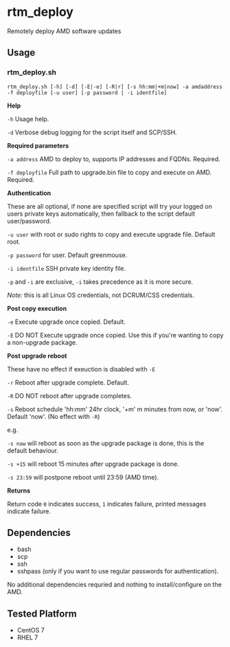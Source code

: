 # rtm_deploy
Remotely deploy AMD software updates

## Usage

### rtm_deploy.sh 

`rtm_deploy.sh [-h] [-d] [-E|-e] [-R|r] [-s hh:mm|+m|now] -a amdaddress -f deployfile [-u user] [-p password | -i identfile]`

**Help**

`-h` Usage help.

`-d` Verbose debug logging for the script itself and SCP/SSH.



**Required parameters**

`-a address` AMD to deploy to, supports IP addresses and FQDNs. Required.

`-f deployfile` Full path to upgrade.bin file to copy and execute on AMD. Required.



**Authentication**

These are all optional, if none are specified script will try your logged on users private keys automatically, then fallback to the script default user/password.

`-u user` with root or sudo rights to copy and execute upgrade file. Default root.

`-p password` for user. Default greenmouse.

`-i identfile` SSH private key identity file.


`-p` and `-i` are exclusive, `-i` takes precedence as it is more secure.


*Note:* this is all Linux OS credentials, not DCRUM/CSS credentials.



**Post copy execution**

`-e` Execute upgrade once copied. Default.

`-E` DO NOT Execute upgrade once copied. Use this if you're wanting to copy a non-upgrade package.



**Post upgrade reboot**

These have no effect if exeuction is disabled with `-E`

`-r` Reboot after upgrade complete. Default.

`-R` DO NOT reboot after upgrade completes.

`-s` Reboot schedule 'hh:mm' 24hr clock, '+m' m minutes from now, or 'now'. Default 'now'. (No effect with `-R`)



e.g.

`-s now` will reboot as soon as the upgrade package is done, this is the default behaviour.

`-s +15` will reboot 15 minutes after upgrade package is done.

`-s 23:59` will postpone reboot until 23:59 (AMD time).



**Returns**

Return code `0` indicates success, `1` indicates failure, printed messages indicate failure.



## Dependencies

- bash
- scp
- ssh
- sshpass (only if you want to use regular passwords for authentication).



No additional dependencies requried and nothing to install/configure on the AMD.



## Tested Platform

- CentOS 7
- RHEL 7



